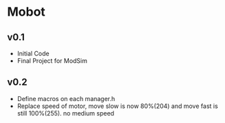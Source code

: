 
# Mobot
## v0.1
- Initial Code
- Final Project for ModSim
## v0.2
- Define macros on each manager.h
- Replace speed of motor, move slow is now 80%(204) and move fast is still 100%(255). no medium speed
